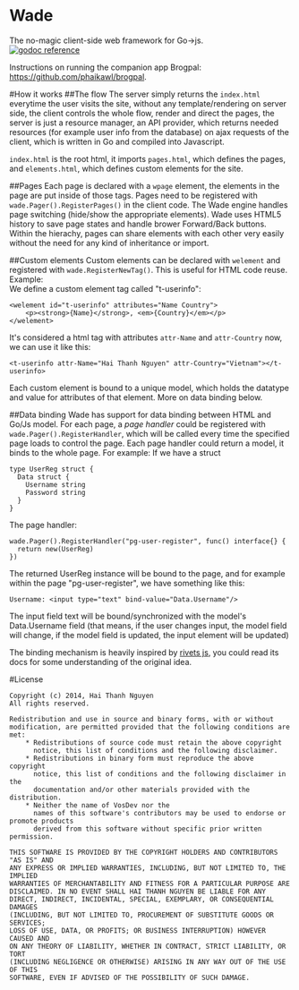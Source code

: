 Wade
====
The no-magic client-side web framework for Go->js.  
[![godoc reference](http://b.repl.ca/v1/godoc-reference-brightgreen.png)](http://godoc.org/github.com/phaikawl/wade)

  
Instructions on running the companion app Brogpal: https://github.com/phaikawl/brogpal.  

#How it works
##The flow
The server simply returns the `index.html` everytime the user visits the site, without any template/rendering on server side, the client controls the whole flow, render and direct the pages, the server is just a resource manager, an API provider, which returns needed resources (for example user info from the database) on ajax requests of the client, which is written in Go and compiled into Javascript. 

`index.html` is the root html, it imports `pages.html`, which defines the pages, and `elements.html`, which defines custom elements for the site.

##Pages
Each page is declared with a `wpage` element, the elements in the page are put inside of those tags. Pages need to be registered with `wade.Pager().RegisterPages()` in the client code. The Wade engine handles page switching (hide/show the appropriate elements). Wade uses HTML5 history to save page states and handle brower Forward/Back buttons.
Within the hierachy, pages can share elements with each other very easily without the need for any kind of inheritance or import.

##Custom elements
Custom elements can be declared with `welement` and registered with `wade.RegisterNewTag()`. This is useful for HTML code reuse.
Example:  
We define a custom element tag called "t-userinfo":

    <welement id="t-userinfo" attributes="Name Country">
        <p><strong>{Name}</strong>, <em>{Country}</em></p>
    </welement>

It's considered a html tag with attributes `attr-Name` and `attr-Country` now, we can use it like this:

    <t-userinfo attr-Name="Hai Thanh Nguyen" attr-Country="Vietnam"></t-userinfo>
Each custom element is bound to a unique model, which holds the datatype and value for attributes of that element. More on data binding below.

##Data binding
Wade has support for data binding between HTML and Go/Js model.
For each page, a *page handler* could be registered with `wade.Pager().RegisterHandler`, which will be called every time the specified page loads to control the page. Each page handler could return a model, it binds to the whole page.
For example:
If we have a struct

    type UserReg struct {
      Data struct {
        Username string
        Password string
      }
    }

The page handler:
    
    wade.Pager().RegisterHandler("pg-user-register", func() interface{} {
      return new(UserReg)
    })

The returned UserReg instance will be bound to the page, and for example within the page "pg-user-register", we have something like this:

    Username: <input type="text" bind-value="Data.Username"/>

The input field text will be bound/synchronized with the model's Data.Username field (that means, if the user changes input, the model field will change, if the model field is updated, the input element will be updated)

The binding mechanism is heavily inspired by [rivets js](http://rivetsjs.com), you could read its docs for some understanding of the original idea.

#License

    Copyright (c) 2014, Hai Thanh Nguyen
    All rights reserved.

    Redistribution and use in source and binary forms, with or without
    modification, are permitted provided that the following conditions are met:
        * Redistributions of source code must retain the above copyright
          notice, this list of conditions and the following disclaimer.
        * Redistributions in binary form must reproduce the above copyright
          notice, this list of conditions and the following disclaimer in the
          documentation and/or other materials provided with the distribution.
        * Neither the name of VosDev nor the
          names of this software's contributors may be used to endorse or promote products
          derived from this software without specific prior written permission.

    THIS SOFTWARE IS PROVIDED BY THE COPYRIGHT HOLDERS AND CONTRIBUTORS "AS IS" AND
    ANY EXPRESS OR IMPLIED WARRANTIES, INCLUDING, BUT NOT LIMITED TO, THE IMPLIED
    WARRANTIES OF MERCHANTABILITY AND FITNESS FOR A PARTICULAR PURPOSE ARE
    DISCLAIMED. IN NO EVENT SHALL HAI THANH NGUYEN BE LIABLE FOR ANY
    DIRECT, INDIRECT, INCIDENTAL, SPECIAL, EXEMPLARY, OR CONSEQUENTIAL DAMAGES
    (INCLUDING, BUT NOT LIMITED TO, PROCUREMENT OF SUBSTITUTE GOODS OR SERVICES;
    LOSS OF USE, DATA, OR PROFITS; OR BUSINESS INTERRUPTION) HOWEVER CAUSED AND
    ON ANY THEORY OF LIABILITY, WHETHER IN CONTRACT, STRICT LIABILITY, OR TORT
    (INCLUDING NEGLIGENCE OR OTHERWISE) ARISING IN ANY WAY OUT OF THE USE OF THIS
    SOFTWARE, EVEN IF ADVISED OF THE POSSIBILITY OF SUCH DAMAGE.
